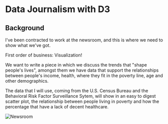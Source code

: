 # Data Journalism with D3

## Background
I've been contracted to work at the newsroom, and this is where we need to show what we've got. 

First order of business: Visualization!

We want to write a piece in which we discuss the trends that "shape people's lives", amongst them we have data that support
the relationships between people's income, health, where they fit in the poverty line, age and other demographics. 

The data that I will use, coming from the U.S. Census Bureau and the Behavioral Risk Factor Surveillance Sytem, will show
in an easy to digest scatter plot, the relationship between people living in poverty and how the percentage that have a lack of decent
healthcare. 

![Newsroom](https://static01.nyt.com/images/2017/06/19/business/19RUTENBERG1web/19RUTENBERG1-superJumbo.jpg)